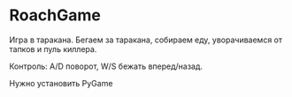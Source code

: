 # RoachGame

Игра в таракана. Бегаем за таракана, собираем еду, уворачиваемся от тапков и пуль киллера.

Контроль: A/D поворот, W/S бежать вперед/назад.

Нужно установить PyGame
